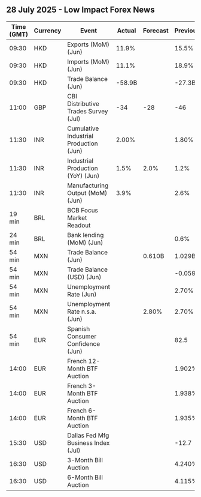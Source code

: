 ## 28 July 2025 - Low Impact Forex News

| Time (GMT) | Currency | Event | Actual | Forecast | Previous |
|------|----------|-------|--------|----------|----------|
| 09:30 | HKD | Exports (MoM) (Jun) | 11.9% |  | 15.5% |
| 09:30 | HKD | Imports (MoM) (Jun) | 11.1% |  | 18.9% |
| 09:30 | HKD | Trade Balance (Jun) | -58.9B |  | -27.3B |
| 11:00 | GBP | CBI Distributive Trades Survey (Jul) | -34 | -28 | -46 |
| 11:30 | INR | Cumulative Industrial Production (Jun) | 2.00% |  | 1.80% |
| 11:30 | INR | Industrial Production (YoY) (Jun) | 1.5% | 2.0% | 1.2% |
| 11:30 | INR | Manufacturing Output (MoM) (Jun) | 3.9% |  | 2.6% |
| 19 min | BRL | BCB Focus Market Readout |  |  |  |
| 24 min | BRL | Bank lending (MoM) (Jun) |  |  | 0.6% |
| 54 min | MXN | Trade Balance (Jun) |  | 0.610B | 1.029B |
| 54 min | MXN | Trade Balance (USD) (Jun) |  |  | -0.059B |
| 54 min | MXN | Unemployment Rate (Jun) |  |  | 2.70% |
| 54 min | MXN | Unemployment Rate n.s.a. (Jun) |  | 2.80% | 2.70% |
| 54 min | EUR | Spanish Consumer Confidence (Jun) |  |  | 82.5 |
| 14:00 | EUR | French 12-Month BTF Auction |  |  | 1.902% |
| 14:00 | EUR | French 3-Month BTF Auction |  |  | 1.938% |
| 14:00 | EUR | French 6-Month BTF Auction |  |  | 1.935% |
| 15:30 | USD | Dallas Fed Mfg Business Index (Jul) |  |  | -12.7 |
| 16:30 | USD | 3-Month Bill Auction |  |  | 4.240% |
| 16:30 | USD | 6-Month Bill Auction |  |  | 4.115% |
